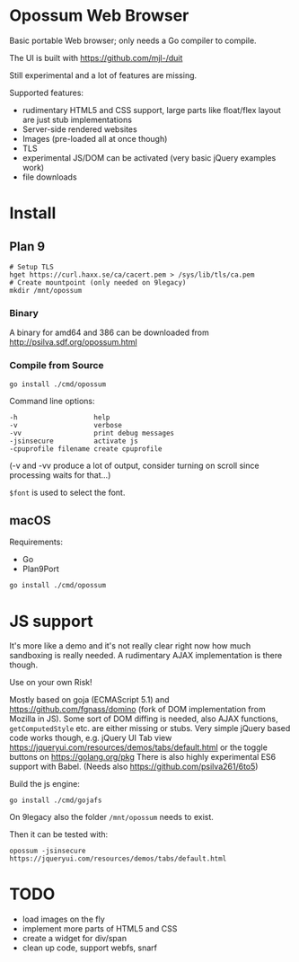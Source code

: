# Opossum Web Browser

Basic portable Web browser; only needs a Go compiler to compile.

The UI is built with https://github.com/mjl-/duit

Still experimental and a lot of features are missing.

Supported features:

- rudimentary HTML5 and CSS support, large parts like float/flex layout are just stub implementations
- Server-side rendered websites
- Images (pre-loaded all at once though)
- TLS
- experimental JS/DOM can be activated (very basic jQuery examples work)
- file downloads

# Install

## Plan 9

    # Setup TLS
    hget https://curl.haxx.se/ca/cacert.pem > /sys/lib/tls/ca.pem
    # Create mountpoint (only needed on 9legacy)
    mkdir /mnt/opossum

### Binary

A binary for amd64 and 386 can be downloaded from http://psilva.sdf.org/opossum.html

### Compile from Source

    go install ./cmd/opossum

Command line options:

    -h                   help
    -v                   verbose
    -vv                  print debug messages
    -jsinsecure          activate js
    -cpuprofile filename create cpuprofile

(-v and -vv produce a lot of output,
consider turning on scroll since processing
waits for that...)

`$font` is used to select the font.

## macOS

Requirements:

- Go
- Plan9Port

```
go install ./cmd/opossum
```

# JS support

It's more like a demo and it's not really clear right now how much sandboxing
is really needed. A rudimentary AJAX implementation is there though.

Use on your own Risk!

Mostly based on goja (ECMAScript 5.1) and https://github.com/fgnass/domino
(fork of DOM implementation from Mozilla in JS). Some sort of DOM diffing
is needed, also AJAX functions, `getComputedStyle` etc. are either missing or stubs.
Very simple jQuery based code works though, e.g. jQuery UI Tab view
https://jqueryui.com/resources/demos/tabs/default.html or the toggle buttons on
https://golang.org/pkg There is also highly experimental ES6 support with Babel.
(Needs also https://github.com/psilva261/6to5)

Build the js engine:

```
go install ./cmd/gojafs
```

On 9legacy also the folder `/mnt/opossum` needs to exist.

Then it can be tested with:

```
opossum -jsinsecure https://jqueryui.com/resources/demos/tabs/default.html
```

# TODO

- load images on the fly
- implement more parts of HTML5 and CSS
- create a widget for div/span
- clean up code, support webfs, snarf
